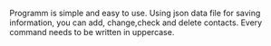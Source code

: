 Programm is simple and easy to use. Using json data file for saving information, you can add, change,check and delete contacts. Every command needs to be written in uppercase.
